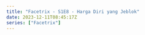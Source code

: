 ```yaml
---
title: "Facetrix - S1E8 - Harga Diri yang Jeblok"
date: 2023-12-11T08:45:17Z
series: ["Facetrix"]
---
```



<mux-player stream-type="on-demand"
  src="https://kp3d-my.sharepoint.com/personal/ryoo_kp3d_onmicrosoft_com/_layouts/15/download.aspx?share=EfXvpsKRt4JEix00PG03kBgBVawzvnepqinIRFRCUomekA" prefer-playback="mse" controls>
  </mux-player>
  
  
  <script src="https://cdn.jsdelivr.net/npm/@mux/mux-player"></script>
  
 <script type="application/ld+json">
 {
  "@context": "https://schema.org/",
  "@type": "VideoObject",
  "name": "Facetrix - S1E8 - Harga Diri yang Jeblok",
  "contentUrl": "https://stream.mux.com/78Ph8JG1pVRDMweK9zyDvMcVziKQgxy4diQrKFxG2GQ.m3u8",
  "thumbnailUrl": "https://www.themoviedb.org/t/p/original/aGuBIB79vDDQKcsQUIF5fa5P07b.jpg?width=314&fit_mode=preserve&time=25",
  "uploadDate": "2023-12-11T08:45:17Z",
}

</script>